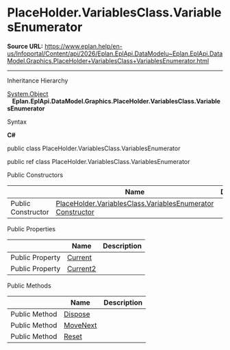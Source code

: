# PlaceHolder.VariablesClass.VariablesEnumerator

**Source URL:** https://www.eplan.help/en-us/Infoportal/Content/api/2026/Eplan.EplApi.DataModelu~Eplan.EplApi.DataModel.Graphics.PlaceHolder+VariablesClass+VariablesEnumerator.html

---

Inheritance Hierarchy

[System.Object](#)  
   **Eplan.EplApi.DataModel.Graphics.PlaceHolder.VariablesClass.VariablesEnumerator**

Syntax

**C#**



public class PlaceHolder.VariablesClass.VariablesEnumerator

public ref class PlaceHolder.VariablesClass.VariablesEnumerator

Public Constructors

|  | Name | Description |
| --- | --- | --- |
| Public Constructor | [PlaceHolder.VariablesClass.VariablesEnumerator Constructor](Eplan.EplApi.DataModelu~Eplan.EplApi.DataModel.Graphics.PlaceHolder+VariablesClass+VariablesEnumerator~_ctor.html) |  |



Public Properties

|  | Name | Description |
| --- | --- | --- |
| Public Property | [Current](Eplan.EplApi.DataModelu~Eplan.EplApi.DataModel.Graphics.PlaceHolder+VariablesClass+VariablesEnumerator~Current.html) |  |
| Public Property | [Current2](Eplan.EplApi.DataModelu~Eplan.EplApi.DataModel.Graphics.PlaceHolder+VariablesClass+VariablesEnumerator~Current2.html) |  |



Public Methods

|  | Name | Description |
| --- | --- | --- |
| Public Method | [Dispose](Eplan.EplApi.DataModelu~Eplan.EplApi.DataModel.Graphics.PlaceHolder+VariablesClass+VariablesEnumerator~Dispose().html) |  |
| Public Method | [MoveNext](Eplan.EplApi.DataModelu~Eplan.EplApi.DataModel.Graphics.PlaceHolder+VariablesClass+VariablesEnumerator~MoveNext.html) |  |
| Public Method | [Reset](Eplan.EplApi.DataModelu~Eplan.EplApi.DataModel.Graphics.PlaceHolder+VariablesClass+VariablesEnumerator~Reset.html) |  |


